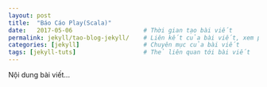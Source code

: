 ```yaml
---
layout: post
title:  "Báo Cáo Play(Scala)"
date:   2017-05-06                    # Thời gian tạo bài viết
permalink: jekyll/tao-blog-jekyll/    # Liên kết của bài viết, xem phần đầu của bài viết
categories: [jekyll]                  # Chuyên mục của bài viết
tags: [jekyll-tuts]                   # Thẻ liên quan tới bài viết
---
```

Nội dung bài viết...
